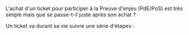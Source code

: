 L'achat d'un ticket pour participer à la Preuve d'enjeu (PdE/PoS) est très simple mais que se passe-t-il juste après son achat ?

Un ticket va durant sa vie suivre une série d'étapes :

